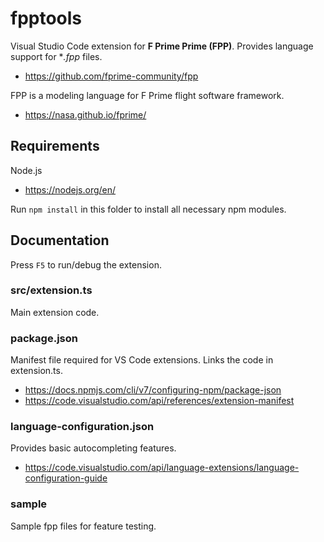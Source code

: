 # fpptools

Visual Studio Code extension for **F Prime Prime (FPP)**. Provides language support for **.fpp* files.
- https://github.com/fprime-community/fpp

FPP is a modeling language for F Prime flight software framework.
- https://nasa.github.io/fprime/

## Requirements

Node.js
- https://nodejs.org/en/

Run `npm install` in this folder to install all necessary npm modules.

## Documentation

Press `F5` to run/debug the extension.

### src/extension.ts
Main extension code.

### package.json
Manifest file required for VS Code extensions. Links the code in extension.ts.
- https://docs.npmjs.com/cli/v7/configuring-npm/package-json
- https://code.visualstudio.com/api/references/extension-manifest

### language-configuration.json
Provides basic autocompleting features.
- https://code.visualstudio.com/api/language-extensions/language-configuration-guide

### sample
Sample fpp files for feature testing.